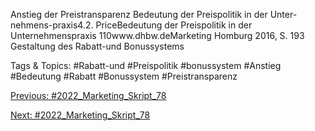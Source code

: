 Anstieg der Preistransparenz
Bedeutung der Preispolitik in der Unter-nehmens-praxis4.2. PriceBedeutung der Preispolitik in der Unternehmenspraxis
110www.dhbw.deMarketing
Homburg 2016, S. 193
Gestaltung des Rabatt-und Bonussystems

   Tags & Topics:
   #Rabatt-und
   #Preispolitik
   #bonussystem
   #Anstieg
   #Bedeutung
   #Rabatt
   #Bonussystem
   #Preistransparenz

[Previous: #2022_Marketing_Skript_78](2022_Marketing_Skript_78.md)

[Next: #2022_Marketing_Skript_78](2022_Marketing_Skript_78.md)